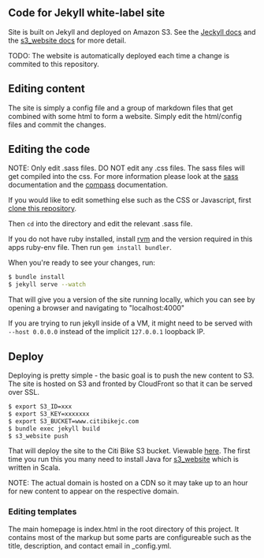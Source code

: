 ## Code for Jekyll white-label site

Site is built on Jekyll and deployed on Amazon S3. See the
[Jeckyll docs](http://jekyllrb.com/) and the
[s3_website docs](https://github.com/laurilehmijoki/s3_website) for
more detail.

TODO: The website is automatically deployed each time a change is commited
to this repository.

## Editing content

The site is simply a config file and a group of markdown files that get combined with some
html to form a website. Simply edit the html/config files and commit the changes.

## Editing the code

NOTE: Only edit .sass files. DO NOT edit any .css files. The sass
files will get compiled into the css. For more information please look
at the [sass](http://sass-lang.com/) documentation and the [compass](http://compass-style.org/) documentation.

If you would like to edit something else such as the CSS or
Javascript, first [clone this repository](http://rogerdudler.github.io/git-guide/).

Then `cd` into the directory and edit the relevant .sass file.

If you do not have ruby installed, install [rvm](https://rvm.io/rvm/install) and the version required in this apps ruby-env file. Then run `gem install bundler`.

When you're ready to see your changes, run:

```bash
$ bundle install
$ jekyll serve --watch
```

That will give you a version of the site running locally, which you can see by opening a browser and navigating to "localhost:4000"

If you are trying to run jekyll inside of a VM, it might need to be served with `--host 0.0.0.0` instead of the implicit `127.0.0.1` loopback IP.

## Deploy

Deploying is pretty simple - the basic goal is to push the new content to S3. The site is hosted on S3 and fronted by CloudFront so that it can be served over SSL.

```bash
$ export S3_ID=xxx
$ export S3_KEY=xxxxxxx
$ export S3_BUCKET=www.citibikejc.com
$ bundle exec jekyll build
$ s3_website push
```

That will deploy the site to the Citi Bike S3 bucket. Viewable [here](http://www.citibikejc.com.s3-website-us-east-1.amazonaws.com). The first time you run this you many need to install Java for [s3_website](https://github.com/laurilehmijoki/s3_website) which is written in Scala.

NOTE: The actual domain is hosted on a CDN so it may take up to an hour for new content to appear on the respective domain.

### Editing templates

The main homepage is index.html in the root directory of this
project. It contains most of the markup but some parts are
configureable such as the title, description, and contact email in
_config.yml.
